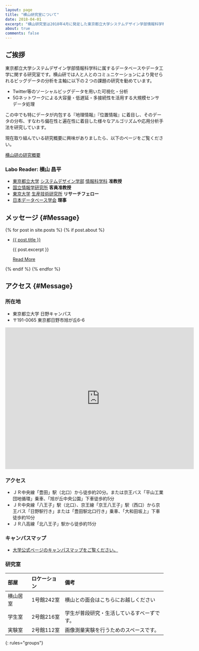 ```yaml
---
layout: page
title: "横山研究室について"
date: 2018-04-01
excerpt: "横山研究室は2018年4月に発足した東京都立大学システムデザイン学部情報科学科に属するデータベースやデータ工学に関する研究室です。"
about: true
comments: false
---
```


## ご挨拶

東京都立大学システムデザイン学部情報科学科に属するデータベースやデータ工学に関する研究室です。横山研では人と人とのコミュニケーションにより発せられるビッグデータの分析を主軸に以下の２つの課題の研究を勧めています。

* Twitter等のソーシャルビッグデータを用いた可視化・分析
* 5Gネットワークによる大容量・低遅延・多接続性を活用する大規模センサデータ処理

この中でも特にデータが内包する『地理情報』『位置情報』に着目し、そのデータの分布、すなわち偏在性と遍在性に着目した様々なアルゴリズムや応用分析手法を研究しています。

現在取り組んでいる研究概要に興味がありましたら、以下のページをご覧ください。

<div markdown="0"><a href="our-projects/" class="btn">横山研の研究概要</a></div>

### Labo Reader: 横山 昌平

* [東京都立大学](https://www.tmu.ac.jp/) [システムデザイン学部](https://www.sd.tmu.ac.jp/) [情報科学科](https://cs.sd.tmu.ac.jp/) **准教授**
* [国立情報学研究所](https://www.nii.ac.jp/) **客員准教授**
* [東京大学](https://www.u-tokyo.ac.jp/ja/index.html) [生産技術研究所](https://www.iis.u-tokyo.ac.jp/ja/) **リサーチフェロー**
* [日本データベース学会](https://dbsj.org/) **理事**

## メッセージ {#Message}

<div class="post-list">
    {% for post in site.posts %} 
        {% if post.about %}
    <ul>
        <li class="wow fadeInLeft" data-wow-duration="1.5s">
            <a class="zoombtn" href="{{ site.url }}{{ post.url }}">{{ post.title }}</a>
            <p>{{ post.excerpt }}</p>
            <a href="{{ site.url }}{{ post.url }}" class="btn zoombtn">Read More</a>
        </li>
    </ul>
        {% endif %}
    {% endfor %}
</div>

## アクセス {#Message}

### 所在地

* 東京都立大学 日野キャンパス
* 〒191-0065 東京都日野市旭が丘6-6

<iframe src="https://www.google.com/maps/embed?pb=!1m18!1m12!1m3!1d3241.626261279392!2d139.36427921537745!3d35.66157868019888!2m3!1f0!2f0!3f0!3m2!1i1024!2i768!4f13.1!3m3!1m2!1s0x6018e2086b789781%3A0x74b7f28cd003b142!2z5p2x5Lqs6YO956uL5aSn5a2mIOaXpemHjuOCreODo-ODs-ODkeOCuQ!5e0!3m2!1sja!2sjp!4v1660097920080!5m2!1sja!2sjp" width="600" height="450" style="border:0;" allowfullscreen="" loading="lazy" referrerpolicy="no-referrer-when-downgrade"></iframe>

### アクセス

* ＪＲ中央線「豊田」駅（北口）から徒歩約20分。または京王バス「平山工業団地循環」乗車、「旭が丘中央公園」下車徒歩約5分
* ＪＲ中央線「八王子」駅（北口）、京王線「京王八王子」駅（西口）から京王バス「日野駅行き」または「豊田駅北口行き」乗車、「大和田坂上」下車徒歩約10分
* ＪＲ八高線「北八王子」駅から徒歩約15分

### キャンパスマップ

* [大学公式ページのキャンパスマップをご覧ください。](https://www.tmu.ac.jp/campus_guide/map.html)

### 研究室

| 部屋     | ロケーション | 備考                                       |
| :-------- | :------------ | :------------------------------------------ |
| 横山居室 | 1号館242室   | 横山との面会はこちらにお越しください       |
| 学生室   | 2号館216室   | 学生が普段研究・生活しているすべーずです。 |
| 実験室   | 2号館112室   | 画像測量実験を行うためのスペースです。     |
{: rules="groups"}
